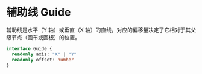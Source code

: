 # 辅助线 Guide

辅助线是水平（Y 轴）或垂直（X 轴）的直线，对应的偏移量决定了它相对于其父级节点（画布或画板）的位置。

```TypeScript
interface Guide {
  readonly axis: "X" | "Y"
  readonly offset: number
}
```

